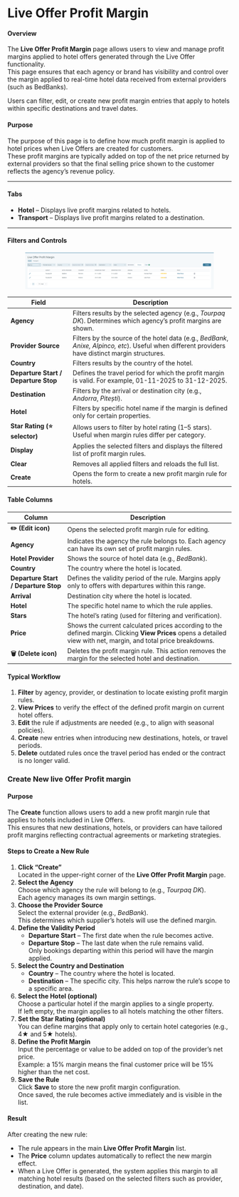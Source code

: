 # Live Offer Profit Margin

#### **Overview**

The **Live Offer Profit Margin** page allows users to view and manage profit margins applied to hotel offers generated through the Live Offer functionality.\
This page ensures that each agency or brand has visibility and control over the margin applied to real-time hotel data received from external providers (such as BedBanks).

Users can filter, edit, or create new profit margin entries that apply to hotels within specific destinations and travel dates.

#### **Purpose**

The purpose of this page is to define how much profit margin is applied to hotel prices when Live Offers are created for customers.\
These profit margins are typically added on top of the net price returned by external providers so that the final selling price shown to the customer reflects the agency’s revenue policy.

***

#### **Tabs**

* **Hotel** – Displays live profit margins related to hotels.
* **Transport** – Displays live profit margins related to a destination.

***

#### **Filters and Controls**

<figure><img src=".gitbook/assets/image (3) (1).png" alt=""><figcaption></figcaption></figure>

| **Field**                            | **Description**                                                                                                                                    |
| ------------------------------------ | -------------------------------------------------------------------------------------------------------------------------------------------------- |
| **Agency**                           | Filters results by the selected agency (e.g., _Tourpaq DK_). Determines which agency’s profit margins are shown.                                   |
| **Provider Source**                  | Filters by the source of the hotel data (e.g., _BedBank_, _Anixe, Alpinco, etc_). Useful when different providers have distinct margin structures. |
| **Country**                          | Filters results by the country of the hotel.                                                                                                       |
| **Departure Start / Departure Stop** | Defines the travel period for which the profit margin is valid. For example, 01-11-2025 to 31-12-2025.                                             |
| **Destination**                      | Filters by the arrival or destination city (e.g., _Andorra_, _Pitești_).                                                                           |
| **Hotel**                            | Filters by specific hotel name if the margin is defined only for certain properties.                                                               |
| **Star Rating (⭐ selector)**         | Allows users to filter by hotel rating (1–5 stars). Useful when margin rules differ per category.                                                  |
| **Display**                          | Applies the selected filters and displays the filtered list of profit margin rules.                                                                |
| **Clear**                            | Removes all applied filters and reloads the full list.                                                                                             |
| **Create**                           | Opens the form to create a new profit margin rule for hotels.                                                                                      |

#### **Table Columns**

| **Column**                           | **Description**                                                                                                                                                   |
| ------------------------------------ | ----------------------------------------------------------------------------------------------------------------------------------------------------------------- |
| **✏️ (Edit icon)**                   | Opens the selected profit margin rule for editing.                                                                                                                |
| **Agency**                           | Indicates the agency the rule belongs to. Each agency can have its own set of profit margin rules.                                                                |
| **Hotel Provider**                   | Shows the source of hotel data (e.g., _BedBank_).                                                                                                                 |
| **Country**                          | The country where the hotel is located.                                                                                                                           |
| **Departure Start / Departure Stop** | Defines the validity period of the rule. Margins apply only to offers with departures within this range.                                                          |
| **Arrival**                          | Destination city where the hotel is located.                                                                                                                      |
| **Hotel**                            | The specific hotel name to which the rule applies.                                                                                                                |
| **Stars**                            | The hotel’s rating (used for filtering and verification).                                                                                                         |
| **Price**                            | Shows the current calculated prices according to the defined margin. Clicking **View Prices** opens a detailed view with net, margin, and total price breakdowns. |
| **🗑️ (Delete icon)**                | Deletes the profit margin rule. This action removes the margin for the selected hotel and destination.                                                            |

#### **Typical Workflow**

1. **Filter** by agency, provider, or destination to locate existing profit margin rules.
2. **View Prices** to verify the effect of the defined profit margin on current hotel offers.
3. **Edit** the rule if adjustments are needed (e.g., to align with seasonal policies).
4. **Create** new entries when introducing new destinations, hotels, or travel periods.
5. **Delete** outdated rules once the travel period has ended or the contract is no longer valid.

### Create New live Offer Profit margin

#### **Purpose**

The **Create** function allows users to add a new profit margin rule that applies to hotels included in Live Offers.\
This ensures that new destinations, hotels, or providers can have tailored profit margins reflecting contractual agreements or marketing strategies.

#### **Steps to Create a New Rule**

1. **Click “Create”**\
   Located in the upper-right corner of the **Live Offer Profit Margin** page.
2. **Select the Agency**\
   Choose which agency the rule will belong to (e.g., _Tourpaq DK_).\
   Each agency manages its own margin settings.
3. **Choose the Provider Source**\
   Select the external provider (e.g., _BedBank_).\
   This determines which supplier’s hotels will use the defined margin.
4. **Define the Validity Period**
   * **Departure Start** – The first date when the rule becomes active.
   * **Departure Stop** – The last date when the rule remains valid.\
     Only bookings departing within this period will have the margin applied.
5. **Select the Country and Destination**
   * **Country** – The country where the hotel is located.
   * **Destination** – The specific city. This helps narrow the rule’s scope to a specific area.
6. **Select the Hotel (optional)**\
   Choose a particular hotel if the margin applies to a single property.\
   If left empty, the margin applies to all hotels matching the other filters.
7. **Set the Star Rating (optional)**\
   You can define margins that apply only to certain hotel categories (e.g., 4★ and 5★ hotels).
8. **Define the Profit Margin**\
   Input the percentage or value to be added on top of the provider’s net price.\
   Example: a 15% margin means the final customer price will be 15% higher than the net cost.
9. **Save the Rule**\
   Click **Save** to store the new profit margin configuration.\
   Once saved, the rule becomes active immediately and is visible in the list.

#### **Result**

After creating the new rule:

* The rule appears in the main **Live Offer Profit Margin** list.
* The **Price** column updates automatically to reflect the new margin effect.
* When a Live Offer is generated, the system applies this margin to all matching hotel results (based on the selected filters such as provider, destination, and date).
